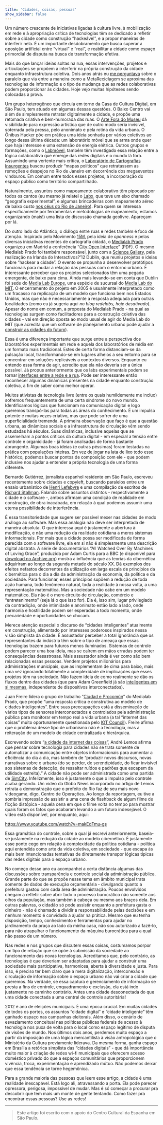 ```yaml
---
title: 'Cidades, coisas, pessoas'
show_sidebar: false
---
```


Um número crescente de iniciativas ligadas à cultura livre, à mobilização em rede e à apropriação crítica de tecnologias têm se dedicado a refletir sobre a cidade como construção “hackeável”, e a propor maneiras de interferir nela. É um importante desdobramento que busca superar a oposição artificial entre “virtual” e “real”, e reabilitar a cidade como espaço primordial de disputa na busca de transformação efetiva.

Mais do que lançar ideias soltas na rua, essas intervenções, projetos e articulações se propõem a interferir na própria construção da cidade enquanto infraestrutura coletiva. Dois anos atrás eu [me perguntava](../metareciclando-cidades-digitais) sobre o paralelo que via entre a maneira como a MetaReciclagem se aproxima das tecnologias de informação e o tipo de mudança que as redes colaborativas podem proporcionar às cidades. Hoje vejo muitas hipóteses sendo colocadas a prova.

Um grupo heterogêneo que circula em torno da Casa de Cultura Digital, em São Paulo, tem atuado em algumas dessas questões. O Baixo Centro vai além de simplesmente retratar digitalmente a cidade, e propõe uma retomada criativa e bem-humorada das ruas. O [Arte Fora do Museu](http://arteforadomuseu.com.br/) dá visibilidade para expressão artística que de outro modo seria invisível, soterrada pela pressa, pelo anonimato e pela rotina da vida urbana. O Ônibus Hacker põe em prática uma ideia sonhada por vários coletivos ao longo dessa última década: um laboratório móvel que se arma onde quer que haja interesse e uma extensão de energia elétrica. Outros grupos e formações, como o [Labmóvel](https://labmovel.net/), também têm investigado essa relação entre a lógica colaborativa que emerge das redes digitais e o mundo lá fora. Assumindo uma vertente mais crítica, o [Laboratório de Cartografias Insurgentes](https://cartografiasinsurgentes.wordpress.com/) buscou produzir “mapas políticos” que retratassem as remoções e despejos no Rio de Janeiro em decorrência dos megaeventos vindouros. Em comum entre todos esses projetos, a incorporação do espaço público como território compartilhado.

Naturalmente, assuntos como mapeamento colaborativo têm pipocado por todos os cantos (eu mesmo já relatei o [Labx](../labx-festival-culturadigitalbr), que teve um eixo chamado “geografia experimental”, e algumas brincadeiras com mapeamento aéreo de baixo custo [nos céus do Rio de Janeiro](../os-ceus-sobre-o-rio)). Para quem se interessa especificamente por ferramentas e metodologias de mapeamento, estamos organizando (mais!) uma lista de discussão chamada geolivre. Apareçam por lá.

Do outro lado do Atlântico, o diálogo entre ruas e redes também é foco de atenção. Inspirado pelo Movimento [15M](https://es.wikipedia.org/wiki/Movimiento_15-M), pela ideia de *openness* e pelas diversas iniciativas recentes de cartografia cidadã, o [Medialab Prado](https://www.medialab-prado.es/) organizou em Madrid a conferência “[City Open Interface](http://www.prototyping.es/wp-content/uploads/2012/06/Abstract-City-Open-Interface.pdf)” (PDF). O mesmo Medialab Prado foi também responsável, junto com a [Science Gallery](https://dublin.sciencegallery.com/), pela realização na Irlanda do Interactivos?’12 Dublin, que reuniu projetos e ideias sobre “hackear a cidade”. O evento se propunha a desenvolver protótipos funcionais para mudar a relação das pessoas com o entorno urbano. É interessante perceber que os projetos selecionados têm uma pegada emergente, de baixo para cima. Ainda mais levando-se em conta que Dublin foi sede do [Media Lab Europe](http://medialabeurope.org/), uma espécie de sucursal do [Media Lab do MIT](https://www.media.mit.edu/). O encerramento do projeto em 2005 é usualmente interpretado como um fracasso na replicação de um modelo que funciona bem nos Estados Unidos, mas que não é necessariamente a resposta adequada para outras localidades (como eu já sugeria ~~aqui~~ *no blog redelabs, hoje desativado*). Apesar do nome em comum, a proposta do Medialab Prado - na qual as tecnologias surgem como facilitadores para a construção coletiva das cidades - vai em direção oposta ao modo usual de agir do Media Lab do MIT (que acredita que um software de planejamento urbano pode ajudar a [construir as cidades do futuro](http://www.fastcoexist.com/1678493/mits-free-urban-planning-software-will-help-build-the-cities-of-the-future)).

Essa é uma diferença importante que surge entre a perspectiva dos laboratórios experimentais em rede e aquela dos laboratórios de mídia em um formato mais tradicional. Estes de certa forma distanciam-se da pulsação local, transformando-se em lugares alheios a seu entorno para se concentrar em soluções replicáveis a contextos diversos. Enquanto eu entendo essa forma de agir, acredito que ela não deveria ser a única possível. Já propus anteriormente que os labs experimentais podem se tornar [interfaces entre a rede e a rua](../labs-interface-rede-rua/). Pode ser interessante então reconhecer algumas dinâmicas presentes na cidade enquanto construção coletiva, a fim de saber como melhor operar.

Muitos ativistas da tecnologia livre (entre os quais humildemente me incluo) sofremos frequentemente de uma certa síndrome do novo mundo. Identificamos lógicas que funcionam na comunicação digital e logo queremos transpô-las para todas as áreas do conhecimento. É um impulso potente e muitas vezes criativo, mas que pode sofrer de uma superficialidade tremenda. A primeira observação que faço é que a questão urbana, as dinâmicas sociais e a infraestrutura de circulação vêm sendo estudadas há séculos. Suas dinâmicas, inclusive aquelas que se assemelham a pontos críticos da cultura digital - em especial a tensão entre controle e organicidade - já foram analisadas de forma bastante abrangente. Algumas boas ideias (e outras péssimas) foram testadas na prática com populações inteiras. Em vez de jogar na lata de lixo todo esse histórico, podemos buscar pontos de composição com ele - que podem inclusive nos ajudar a entender a própria tecnologia de uma forma diferente.

Bernardo Gutiérrez, jornalista espanhol residente em São Paulo, escreveu recentemente sobre cidades e copyleft, buscando paralelos entre um ensaio urbanístico de [Henri Lefebvre](https://pt.wikipedia.org/wiki/Henri_Lefebvre) e uma compilação de escritos de [Richard Stallman](https://pt.wikipedia.org/wiki/Richard_Matthew_Stallman). Falando sobre assuntos distintos - respectivamente a cidade e o software -, ambos afirmam uma condição de realidade em construção, de obra inacabada, em relação à qual podemos assumir uma eterna possibilidade de interferência.

É essa transitoriedade que sugere ser possível mexer nas cidades de modo análogo ao software. Mas essa analogia não deve ser interpretada de maneira absoluta. O que interessa aqui é justamente a abertura à modificação, e não uma redução da realidade cotidiana a meros sistemas informacionais. Por mais que a cidade possa ser modificada de forma parecida com o software livre, ela em si não é simplesmente uma descrição digital abstrata. A série de documentários “All Watched Over By Machines of Loving Grace”, produzida por Adam Curtis para a BBC (e disponível para [download no Archive.org](https://archive.org/search.php?query=creator%3A%22Adam+Curtis%22)) mostra a influência que as teorias da cibernética adquiriram ao longo da segunda metade do século XX. Dá exemplos dos efeitos nefastos decorrentes da utilização em larga escala de princípios da cibernética para o dia a dia da administração da economia, da política e da sociedade. Para funcionar, esses princípios supõem a redução de toda ação humana, todo fenômeno natural, toda a realidade à nossa volta, a uma representação matemática. Mas a sociedade não cabe em um modelo matemático. Ela não é o mero circuito de circulação, comércio e “entretenimento” (seja lá o que isso for). Ela é, isso sim, lugar privilegiado da contradição, onde intimidade e anonimato estão lado a lado, onde harmonia e hostilidade podem ser esperadas a todo momento, onde precariedade e oportunidades se chocam.

Merece atenção especial o discurso de “cidades inteligentes” atualmente em construção, alimentado por interesses poderosos inspirados nessa visão simplista da cidade. É assustador perceber a total ignorância que os representantes da indústria têm sobre o tipo de ameaça que essas tecnologias trazem para futuros menos iluminados. Sistemas de controle podem parecer uma boa ideia, mas se caírem em mãos erradas podem ter consequências desastrosas. Mais assustador ainda é ver como são bem relacionadas essas pessoas. Vendem projetos milionários para administrações municipais, que as implementam de cima para baixo, mais uma vez ignorando totalmente a complexidade de implicações que esses projetos têm na sociedade. Não fazem ideia de como realmente se dão os fluxos dentro das cidades (que para Adam Greenfield já são [inteligentes em si mesmas](http://urbanscale.org/news/2012/03/06/week-61-spontaneous-order-and-value-from-the-bottom-up/), independente de dispositivos interconectados).

Juan Freire lidera o grupo de trabalho “[Ciudad e Procomún](https://nomada.blogs.com/jfreire/2012/01/ciudad-procomun.html)” do Medialab Prado, que propõe “uma resposta crítica e construtiva ao modelo de cidades inteligentes”. Entre suas preocupações está a disseminação de vários tipos de sensores interconectados e controlados pela administração pública para monitorar em tempo real a vida urbana (a tal “internet das coisas” muito oportunamente questionada pelo [IOT Council](https://www.theinternetofthings.eu/)). Freire afirma que o problema desse tipo de urbanismo não é a tecnologia, mas a reiteração de um modelo de cidade centralizada e hierárquica.

Escrevendo sobre “[a cidade da internet das coisas](http://andrelemos.info/a-cidade-da-internet-das-coisas/)”, André Lemos afirma que pensar sobre tecnologia para cidades não se trata somente de automatizar a comunicação entre objetos informacionais para aumentar a eficiência do dia a dia, mas também de “produzir novos discursos, novas narrativas sobre o urbano (do se perder, de serendipidade, do ficar invisível aos sistemas de detecção, de ressaltar ruídos e padrões que escapem da utilidade estreita).” A cidade não pode ser administrada como uma partida de [SimCity](https://pt.wikipedia.org/wiki/SimCity). Infelizmente, isso é justamente o que o impulso pelo controle acaba gerando. Um vídeo da Globo News incorporado no artigo de Lemos retrata a demonstração que o prefeito do Rio faz de seu mais novo videogame, digo, Centro de Operações. Ao longo da reportagem, eu tive a sombria impressão de assistir a uma cena de flashback de algum filme de ficção distópica - aquela cena em que o filme volta no tempo para mostrar quais foram os fatos que acabaram levando a um futuro indesejável. O vídeo está disponível, por enquanto, aqui:

https://www.youtube.com/watch?v=makEdFmu-gs

Essa gramática do controle, sobre a qual já escrevi anteriormente, baseia-se justamente na redução da cidade ao modelo cibernético. É justamente esse ponto cego em relação à complexidade da política cotidiana - política aqui entendida como arte da vida coletiva, em sociedade - que escapa às mais bem intencionadas tentativas de diretamente transpor lógicas típicas das redes digitais para o espaço urbano.

No começo desse ano eu acompanhei a certa distância algumas das discussões sobre transparência e controle social da administração pública. Grande parte do que se propõe nesse tema em âmbito municipal trata somente de dados de execução orçamentária - divulgando quanto a prefeitura gastou com cada área de administração. Poucos envolvidos chegam a refletir sobre abrir todo o processo burocrático não somente aos olhos da população, mas também à cabeça ou mesmo aos braços dela. Em outras palavras, o cidadão só pode assistir enquanto a prefeitura gasta o dinheiro - não é chamado a dividir a responsabilidade pelas decisões e em nenhum momento é convidado a ajudar na prática. Mesmo que eu tenha disposição, tempo, conhecimento e ferramentas para ajudar no jardinamento da praça ao lado da minha casa, não sou autorizado a fazê-lo, para não atrapalhar o funcionamento da máquina burocrática para a qual não passo de um número.

Nas redes e nos grupos que discutem essas coisas, costumamos porpor um tipo de relação que se opõe à submissão da sociedade ao funcionamento das novas tecnologias. Acreditamos que, pelo contrário, as tecnologias é que deveriam ser adaptadas para ajudar a construir uma sociedade mais participativa, harmoniosa, aberta à diversidade e justa. Para isso, é preciso ter bem claro que a mera digitalização, interconexão e circulação de informação sobre o espaço urbano não vai criar a cidade que queremos. Na verdade, se essa captura e gerenciamento de informação se presta a fins de controle, enquadramento e exclusão, ela está indo justamente no caminho contrário. Antes uma cidade desconectada do que uma cidade conectada a uma central de controle autoritária!

2012 é ano de eleições municipais. É uma época crucial. Em muitas cidades de todos os portes, os assuntos “cidade digital” e “cidade inteligente” têm ganhado espaço nas campanhas eleitorais. Além disso, o cenário de esvaziamento conceitual nas políticas públicas federais de acesso à tecnologia nos puxa de volta para o local como espaço legítimo de disputa de visões de mundo. Nos últimos dois anos, perdemos muito espaço a partir da imposição de uma lógica mercantilista à visão antropológica que o Ministério da Cultura previamente liderava. Da mesma forma, ganha espaço em Brasília a retórica simplista das “cidades digitais” - que dá importância muito maior à criação de redes wi-fi municipais que oferecem acesso doméstico privado do que a espaços comunitários que proporcionem vivência, troca, experimentação e aprendizado mútuo. Não podemos deixar que essa tendência se torne hegemônica.

Para a grande maioria das pessoas que leem esse artigo, a cidade é uma realidade inescapável. Está logo ali, atravessando a porta. Ela pode parecer opressora, perigosa, impossível de mudar. Mas é só começar a procurar pra descobrir que tem mais um monte de gente tentando. Como fazer pra encontrar essas pessoas? Use as redes!

---

> Este artigo foi escrito com o apoio do Centro Cultural da Espanha em São Paulo.